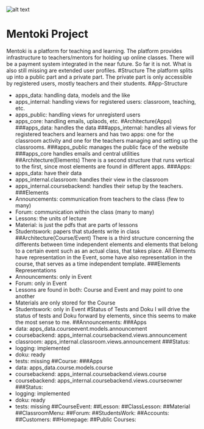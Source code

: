 ![alt text](http://mentoki.com/static/img/mentoki_logo_untertitel.jpg "Logo Title Text 1")

# Mentoki Project
Mentoki is a platform for teaching and learning. The platform provides 
infrastructure to teachers/mentors for holding up online classes. 
There will be a payment system integrated in the near future. So far it is not.
What is also still missing are extended user profiles.
#Structure
The platform splits up into a public part and a private part.
The private part is only accessible by registered users, mostly
teachers and their students.
#App-Structure
* apps_data: handling data, models and the like
* apps_internal: handling views for registered users: classroom, teaching, etc.
* apps_public: handling views for unregisterd users
* apps_core: handling emails, uplaods, etc.
#Architecture(Apps)
###apps_data: 
handles the data
###apps_internal:
handles all views for registered teachers and learners and has two apps: one 
for the classroom activity and one for the teachers managing and setting up 
the classrooms.
###apps_public
manages the public face of the website
###apps_core
handles emails and central utilities
##Architecture(Elements)
There is a second structure that runs vertical to the first, since most
elements are found in different apps.
###Apps:
* apps_data: have their data
* apps_internal.classroom: handles their view in the classroom
* apps_internal.coursebackend: handles their setup by the teachers.
###Elements
* Announcements: communication from teachers to the class (few to many)
* Forum: communication within the class (many to many)
* Lessons: the units of lecture
* Material: is just the pdfs that are parts of lessons
* Studentswork: papers that students write in class
##Architecture(Course/Event)
There is a third structure concerning the differents between time independent
elements and elements that belong to a certain event such as an actual class,
that takes place. 
All Elements have representation in the Event, some have also representation
in the course, that serves as a time independent template. 
###Elements Representations
* Announcements: only in Event
* Forum: only in Event
* Lessons are found in both: Course and Event and may point to one another
* Materials are only stored for the Course
* Studentswork: only in Event
#Status of Tests and Doku
I will drive the status of tests and Doku forward by elements,
since this seems to make the most sense to me.
##Announcements:
###Apps
* data: apps_data.courseevent.models.announcement
* coursebackend: apps_internal.coursebackend.views.announcement
* classroom: apps_internal.classroom.views.announcement
###Status:
* logging: implemented
* doku: ready
* tests: missing
##Course:
###Apps
* data: apps_data.course.models.course
* coursebackend: apps_internal.coursebackend.views.course               
* coursebackend: apps_internal.coursebackend.views.courseowner     
###Status:
* logging: implemented
* doku: ready
* tests: missing
##CourseEvent:
##Lesson:
##ClassLesson:
##Material
##ClassroomMenu:
##Forum:
##StudentsWork:
##Accounts:
##Customers:
##Homepage:
##Public Courses:
